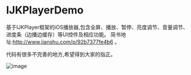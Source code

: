 # IJKPlayerDemo
基于IJKPlayer框架的iOS播放器,包含全屏、播放、暂停、亮度调节、音量调节、进度条（边播边缓存）等UI控件及相应功能。
简书地址:http://www.jianshu.com/p/92b7377fe4b6 。

代码有很多不完善的地方,希望得到大家的指正。




![image](https://github.com/zsj1992/IJKPlayerDemo/blob/master/ZSIJKPlayer_Demo/ZSIJKPlayer_Demo/ZSPlayer.gif)
